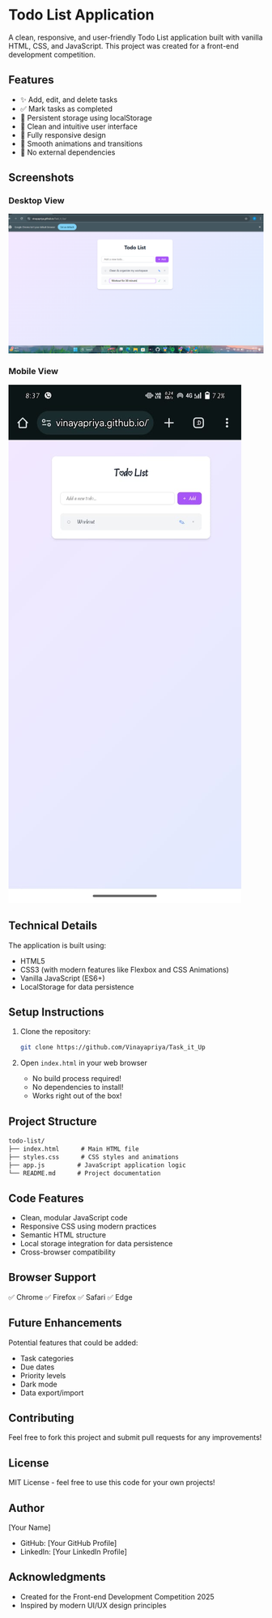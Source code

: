 # Todo List Application

A clean, responsive, and user-friendly Todo List application built with vanilla HTML, CSS, and JavaScript. This project was created for a front-end development competition.

## Features

- ✨ Add, edit, and delete tasks
- ✅ Mark tasks as completed
- 💾 Persistent storage using localStorage
- 🎨 Clean and intuitive user interface
- 📱 Fully responsive design
- 🌟 Smooth animations and transitions
- 🚫 No external dependencies



## Screenshots

### Desktop View
![Desktop View](https://github.com/Vinayapriya/Task_it_Up/blob/dfb054633ccfdd73e8f9239240ba49fd52a731b1/Screenshot%202025-02-10%20203513.png)

### Mobile View
![Mobile View](https://github.com/Vinayapriya/Task_it_Up/blob/cc19811e7d10b0c57ea43835608b6e1397ed7986/MobileView.jpg)

## Technical Details

The application is built using:
- HTML5
- CSS3 (with modern features like Flexbox and CSS Animations)
- Vanilla JavaScript (ES6+)
- LocalStorage for data persistence

## Setup Instructions

1. Clone the repository:
   ```bash
   git clone https://github.com/Vinayapriya/Task_it_Up
   ```

2. Open `index.html` in your web browser
   - No build process required!
   - No dependencies to install!
   - Works right out of the box!

## Project Structure

```
todo-list/
├── index.html      # Main HTML file
├── styles.css      # CSS styles and animations
├── app.js         # JavaScript application logic
└── README.md      # Project documentation
```

## Code Features

- Clean, modular JavaScript code
- Responsive CSS using modern practices
- Semantic HTML structure
- Local storage integration for data persistence
- Cross-browser compatibility

## Browser Support

✅ Chrome
✅ Firefox
✅ Safari
✅ Edge

## Future Enhancements

Potential features that could be added:
- Task categories
- Due dates
- Priority levels
- Dark mode
- Data export/import

## Contributing

Feel free to fork this project and submit pull requests for any improvements!

## License

MIT License - feel free to use this code for your own projects!

## Author

[Your Name]
- GitHub: [Your GitHub Profile]
- LinkedIn: [Your LinkedIn Profile]

## Acknowledgments

- Created for the Front-end Development Competition 2025
- Inspired by modern UI/UX design principles
